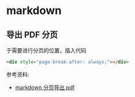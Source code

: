 # markdown

## 导出 PDF 分页

于需要进行分页的位置，插入代码

```markdown
<div style="page-break-after: always;"></div>
```

参考资料:

-   [markdown 分页导出 pdf](https://blog.csdn.net/qq_38228254/article/details/90814620)
